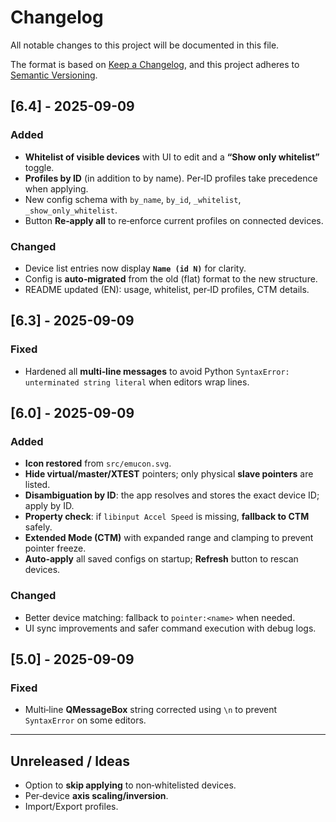 # Changelog
All notable changes to this project will be documented in this file.

The format is based on [Keep a Changelog](https://keepachangelog.com/en/1.1.0/),
and this project adheres to [Semantic Versioning](https://semver.org/spec/v2.0.0.html).

## [6.4] - 2025-09-09
### Added
- **Whitelist of visible devices** with UI to edit and a **“Show only whitelist”** toggle.
- **Profiles by ID** (in addition to by name). Per‑ID profiles take precedence when applying.
- New config schema with `by_name`, `by_id`, `_whitelist`, `_show_only_whitelist`.
- Button **Re‑apply all** to re‑enforce current profiles on connected devices.

### Changed
- Device list entries now display **`Name (id N)`** for clarity.
- Config is **auto‑migrated** from the old (flat) format to the new structure.
- README updated (EN): usage, whitelist, per‑ID profiles, CTM details.

## [6.3] - 2025-09-09
### Fixed
- Hardened all **multi‑line messages** to avoid Python `SyntaxError: unterminated string literal` when editors wrap lines.

## [6.0] - 2025-09-09
### Added
- **Icon restored** from `src/emucon.svg`.
- **Hide virtual/master/XTEST** pointers; only physical **slave pointers** are listed.
- **Disambiguation by ID**: the app resolves and stores the exact device ID; apply by ID.
- **Property check**: if `libinput Accel Speed` is missing, **fallback to CTM** safely.
- **Extended Mode (CTM)** with expanded range and clamping to prevent pointer freeze.
- **Auto‑apply** all saved configs on startup; **Refresh** button to rescan devices.

### Changed
- Better device matching: fallback to `pointer:<name>` when needed.
- UI sync improvements and safer command execution with debug logs.

## [5.0] - 2025-09-09
### Fixed
- Multi‑line **QMessageBox** string corrected using `\n` to prevent `SyntaxError` on some editors.

---

## Unreleased / Ideas
- Option to **skip applying** to non‑whitelisted devices.
- Per‑device **axis scaling/inversion**.
- Import/Export profiles.

